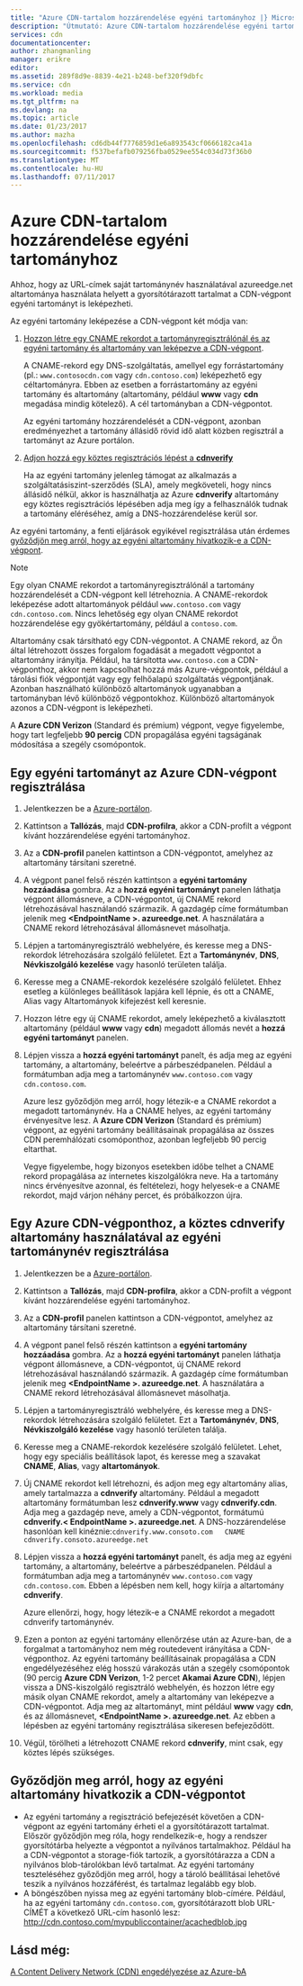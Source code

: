 ```yaml
---
title: "Azure CDN-tartalom hozzárendelése egyéni tartományhoz |} Microsoft Docs"
description: "Útmutató: Azure CDN-tartalom hozzárendelése egyéni tartományhoz."
services: cdn
documentationcenter: 
author: zhangmanling
manager: erikre
editor: 
ms.assetid: 289f8d9e-8839-4e21-b248-bef320f9dbfc
ms.service: cdn
ms.workload: media
ms.tgt_pltfrm: na
ms.devlang: na
ms.topic: article
ms.date: 01/23/2017
ms.author: mazha
ms.openlocfilehash: cd6db44f7776859d1e6a893543cf0666182ca41a
ms.sourcegitcommit: f537befafb079256fba0529ee554c034d73f36b0
ms.translationtype: MT
ms.contentlocale: hu-HU
ms.lasthandoff: 07/11/2017
---
```

# <a name="map-azure-cdn-content-to-a-custom-domain"></a>Azure CDN-tartalom hozzárendelése egyéni tartományhoz
Ahhoz, hogy az URL-címek saját tartománynév használatával azureedge.net altartománya használata helyett a gyorsítótárazott tartalmat a CDN-végpont egyéni tartományt is leképezheti.

Az egyéni tartomány leképezése a CDN-végpont két módja van:

1. [Hozzon létre egy CNAME rekordot a tartományregisztrálónál és az egyéni tartomány és altartomány van leképezve a CDN-végpont](#register-a-custom-domain-for-an-azure-cdn-endpoint).
   
    A CNAME-rekord egy DNS-szolgáltatás, amellyel egy forrástartomány (pl.: `www.contosocdn.com` vagy `cdn.contoso.com`) leképezhető egy céltartományra. Ebben az esetben a forrástartomány az egyéni tartomány és altartomány (altartomány, például **www** vagy **cdn** megadása mindig kötelező). A cél tartományban a CDN-végpontot.  
   
    Az egyéni tartomány hozzárendelését a CDN-végpont, azonban eredményezhet a tartomány állásidő rövid idő alatt közben regisztrál a tartományt az Azure portálon.
2. [Adjon hozzá egy köztes regisztrációs lépést a **cdnverify**](#register-a-custom-domain-for-an-azure-cdn-endpoint-using-the-intermediary-cdnverify-subdomain)
   
    Ha az egyéni tartomány jelenleg támogat az alkalmazás a szolgáltatásiszint-szerződés (SLA), amely megköveteli, hogy nincs állásidő nélkül, akkor is használhatja az Azure **cdnverify** altartomány egy köztes regisztrációs lépésében adja meg így a felhasználók tudnak a tartomány eléréséhez, amíg a DNS-hozzárendelése kerül sor.  

Az egyéni tartomány, a fenti eljárások egyikével regisztrálása után érdemes [győződjön meg arról, hogy az egyéni altartomány hivatkozik-e a CDN-végpont](#verify-that-the-custom-subdomain-references-your-cdn-endpoint).

> [!NOTE]
> Egy olyan CNAME rekordot a tartományregisztrálónál a tartomány hozzárendelését a CDN-végpont kell létrehoznia. A CNAME-rekordok leképezése adott altartományok például `www.contoso.com` vagy `cdn.contoso.com`. Nincs lehetőség egy olyan CNAME rekordot hozzárendelése egy gyökértartomány, például a `contoso.com`.
> 
> Altartomány csak társítható egy CDN-végpontot. A CNAME rekord, az Ön által létrehozott összes forgalom fogadását a megadott végpontot a altartomány irányítja.  Például, ha társította `www.contoso.com` a CDN-végponthoz, akkor nem kapcsolhat hozzá más Azure-végpontok, például a tárolási fiók végpontját vagy egy felhőalapú szolgáltatás végpontjának. Azonban használható különböző altartományok ugyanabban a tartományban lévő különböző végpontokhoz. Különböző altartományok azonos a CDN-végpont is leképezheti.
> 
> A **Azure CDN Verizon** (Standard és prémium) végpont, vegye figyelembe, hogy tart legfeljebb **90 percig** CDN propagálása egyéni tagságának módosítása a szegély csomópontok.
> 
> 

## <a name="register-a-custom-domain-for-an-azure-cdn-endpoint"></a>Egy egyéni tartományt az Azure CDN-végpont regisztrálása
1. Jelentkezzen be a [Azure-portálon](https://portal.azure.com/).
2. Kattintson a **Tallózás**, majd **CDN-profilra**, akkor a CDN-profilt a végpont kívánt hozzárendelése egyéni tartományhoz.  
3. Az a **CDN-profil** panelen kattintson a CDN-végpontot, amelyhez az altartomány társítani szeretné.
4. A végpont panel felső részén kattintson a **egyéni tartomány hozzáadása** gombra.  Az a **hozzá egyéni tartományt** panelen láthatja végpont állomásneve, a CDN-végpontot, új CNAME rekord létrehozásával használandó származik. A gazdagép címe formátumban jelenik meg  **&lt;EndpointName >. azureedge.net**.  A használatára a CNAME rekord létrehozásával állomásnevet másolhatja.  
5. Lépjen a tartományregisztráló webhelyére, és keresse meg a DNS-rekordok létrehozására szolgáló felületet. Ezt a **Tartománynév**, **DNS**, **Névkiszolgáló kezelése** vagy hasonló területen találja.
6. Keresse meg a CNAME-rekordok kezelésére szolgáló felületet. Ehhez esetleg a különleges beállítások lapjára kell lépnie, és ott a CNAME, Alias vagy Altartományok kifejezést kell keresnie.
7. Hozzon létre egy új CNAME rekordot, amely leképezhető a kiválasztott altartomány (például **www** vagy **cdn**) megadott állomás nevét a **hozzá egyéni tartományt** panelen. 
8. Lépjen vissza a **hozzá egyéni tartományt** panelt, és adja meg az egyéni tartomány, a altartomány, beleértve a párbeszédpanelen. Például a formátumban adja meg a tartománynév `www.contoso.com` vagy `cdn.contoso.com`.   
   
   Azure lesz győződjön meg arról, hogy létezik-e a CNAME rekordot a megadott tartománynév. Ha a CNAME helyes, az egyéni tartomány érvényesítve lesz.  A **Azure CDN Verizon** (Standard és prémium) végpont, az egyéni tartomány beállításainak propagálása az összes CDN peremhálózati csomóponthoz, azonban legfeljebb 90 percig eltarthat.  
   
   Vegye figyelembe, hogy bizonyos esetekben időbe telhet a CNAME rekord propagálása az internetes kiszolgálókra neve. Ha a tartomány nincs érvényesítve azonnal, és feltételezi, hogy helyesek-e a CNAME rekordot, majd várjon néhány percet, és próbálkozzon újra.

## <a name="register-a-custom-domain-for-an-azure-cdn-endpoint-using-the-intermediary-cdnverify-subdomain"></a>Egy Azure CDN-végponthoz, a köztes cdnverify altartomány használatával az egyéni tartománynév regisztrálása
1. Jelentkezzen be a [Azure-portálon](https://portal.azure.com/).
2. Kattintson a **Tallózás**, majd **CDN-profilra**, akkor a CDN-profilt a végpont kívánt hozzárendelése egyéni tartományhoz.  
3. Az a **CDN-profil** panelen kattintson a CDN-végpontot, amelyhez az altartomány társítani szeretné.
4. A végpont panel felső részén kattintson a **egyéni tartomány hozzáadása** gombra.  Az a **hozzá egyéni tartományt** panelen láthatja végpont állomásneve, a CDN-végpontot, új CNAME rekord létrehozásával használandó származik. A gazdagép címe formátumban jelenik meg  **&lt;EndpointName >. azureedge.net**.  A használatára a CNAME rekord létrehozásával állomásnevet másolhatja.
5. Lépjen a tartományregisztráló webhelyére, és keresse meg a DNS-rekordok létrehozására szolgáló felületet. Ezt a **Tartománynév**, **DNS**, **Névkiszolgáló kezelése** vagy hasonló területen találja.
6. Keresse meg a CNAME-rekordok kezelésére szolgáló felületet. Lehet, hogy egy speciális beállítások lapot, és keresse meg a szavakat **CNAME**, **Alias**, vagy **altartományok**.
7. Új CNAME rekordot kell létrehozni, és adjon meg egy altartomány alias, amely tartalmazza a **cdnverify** altartomány. Például a megadott altartomány formátumban lesz **cdnverify.www** vagy **cdnverify.cdn**. Adja meg a gazdagép neve, amely a CDN-végpontot, formátumú **cdnverify.&lt; EndpointName >. azureedge.net**. A DNS-hozzárendelése hasonlóan kell kinéznie:`cdnverify.www.consoto.com   CNAME   cdnverify.consoto.azureedge.net`  
8. Lépjen vissza a **hozzá egyéni tartományt** panelt, és adja meg az egyéni tartomány, a altartomány, beleértve a párbeszédpanelen. Például a formátumban adja meg a tartománynév `www.contoso.com` vagy `cdn.contoso.com`. Ebben a lépésben nem kell, hogy kiírja a altartomány **cdnverify**.  
   
    Azure ellenőrzi, hogy, hogy létezik-e a CNAME rekordot a megadott cdnverify tartománynév.
9. Ezen a ponton az egyéni tartomány ellenőrzése után az Azure-ban, de a forgalmat a tartományhoz nem még routedevent irányítása a CDN-végponthoz. Az egyéni tartomány beállításainak propagálása a CDN engedélyezéséhez elég hosszú várakozás után a szegély csomópontok (90 percig **Azure CDN Verizon**, 1-2 percet **Akamai Azure CDN**), lépjen vissza a DNS-kiszolgáló regisztráló webhelyén, és hozzon létre egy másik olyan CNAME rekordot, amely a altartomány van leképezve a CDN-végpontot. Adja meg az altartományt, mint például **www** vagy **cdn**, és az állomásnevet,  **&lt;EndpointName >. azureedge.net**. Az ebben a lépésben az egyéni tartomány regisztrálása sikeresen befejeződött.
10. Végül, törölheti a létrehozott CNAME rekord **cdnverify**, mint csak, egy köztes lépés szükséges.  

## <a name="verify-that-the-custom-subdomain-references-your-cdn-endpoint"></a>Győződjön meg arról, hogy az egyéni altartomány hivatkozik a CDN-végpontot
* Az egyéni tartomány a regisztráció befejezését követően a CDN-végpont az egyéni tartomány érheti el a gyorsítótárazott tartalmat.
  Először győződjön meg róla, hogy rendelkezik-e, hogy a rendszer gyorsítótárba helyezte a végpontot a nyilvános tartalmakhoz. Például ha a CDN-végpontot a storage-fiók tartozik, a gyorsítótárazza a CDN a nyilvános blob-tárolókban lévő tartalmat. Az egyéni tartomány teszteléséhez győződjön meg arról, hogy a tároló beállításai lehetővé teszik a nyilvános hozzáférést, és tartalmaz legalább egy blob.
* A böngészőben nyissa meg az egyéni tartomány blob-címére. Például, ha az egyéni tartomány `cdn.contoso.com`, gyorsítótárazott blob URL-CÍMÉT a következő URL-cím hasonló lesz: http://cdn.contoso.com/mypubliccontainer/acachedblob.jpg

## <a name="see-also"></a>Lásd még:
[A Content Delivery Network (CDN) engedélyezése az Azure-bA](cdn-create-new-endpoint.md)  

